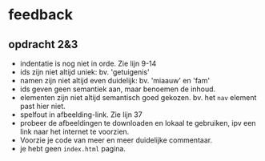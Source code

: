 # feedback

## opdracht 2&3

 - indentatie is nog niet in orde. Zie lijn 9-14
 - ids zijn niet altijd uniek: bv. 'getuigenis'
 - namen zijn niet altijd even duidelijk: bv. 'miaauw' en 'fam'
 - ids geven geen semantiek aan, maar benoemen de inhoud. 
 - elementen zijn niet altijd semantisch goed gekozen. bv. het `nav` element past hier niet.
 - spelfout in afbeelding-link. Zie lijn 37
 - probeer de afbeeldingen te downloaden en lokaal te gebruiken, ipv een link naar het internet te voorzien.
 - Voorzie je code van meer en meer duidelijke commentaar.
 - je hebt geen `index.html` pagina.